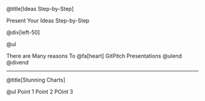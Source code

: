 
@title[Ideas Step-by-Step]

Present Your Ideas Step-by-Step

@div[left-50]

@ul

There are
Many reasons
To @fa[heart]
GitPitch
Presentations @ulend
@divend

---

@title[Stunning Charts]

@ul
Point 1
Point 2
POint 3
